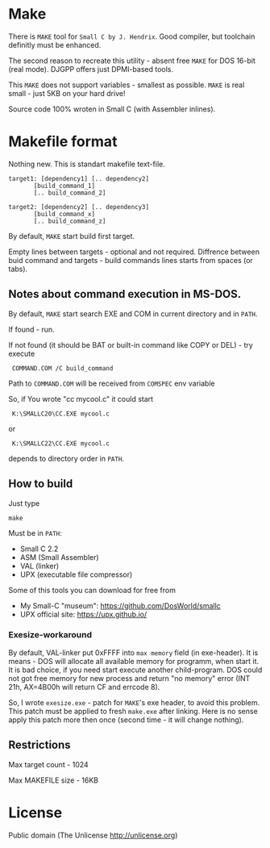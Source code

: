 # Make

There is `MAKE` tool for `Small C by J. Hendrix`.
Good compiler, but toolchain definitly must be enhanced.

The second reason to recreate this utility - absent free
`MAKE` for DOS 16-bit (real mode). DJGPP offers just DPMI-based
tools.

This `MAKE` does not support variables - smallest as possible.
`MAKE` is real small - just 5KB on your hard drive!

Source code 100% wroten in Small C (with Assembler inlines).

# Makefile format

Nothing new. This is standart makefile text-file.

    target1: [dependency1] [.. dependency2]
           [build_command_1]
           [.. build_command_2]

    target2: [dependency2] [.. dependency3]
           [build_command_x]
           [.. build_command_z]

By default, `MAKE` start build first target.

Empty lines between targets - optional and not required.
Diffrence between buid command and targets - build commands
lines starts from spaces (or tabs).

## Notes about command execution in MS-DOS.

By default, `MAKE` start search EXE and COM in current
directory and in `PATH`.

If found - run.

If not found (it should be BAT or built-in command like
COPY or DEL) - try execute

     COMMAND.COM /C build_command

Path to `COMMAND.COM` will be received from `COMSPEC` env variable


So, if You wrote "cc mycool.c" it could start

     K:\SMALLC20\CC.EXE mycool.c

or

     K:\SMALLC22\CC.EXE mycool.c

depends to directory order in `PATH`.

## How to build

Just type

    make

Must be in `PATH`:

* Small C 2.2
* ASM (Small Assembler)
* VAL (linker)
* UPX (executable file compressor)

Some of this tools you can download for free from

* My Small-C "museum": https://github.com/DosWorld/smallc
* UPX official site: https://upx.github.io/

### Exesize-workaround

By default, VAL-linker put 0xFFFF into `max memory` field (in exe-header).
It is means - DOS will allocate all available memory for programm, when
start it. It is bad choice, if you need start execute another child-program.
DOS could not got free memory for new process and return "no memory"
error (INT 21h, AX=4B00h will return CF and errcode 8).

So, I wrote `exesize.exe` - patch for `MAKE`'s exe header, to avoid this
problem. This patch must be applied to fresh `make.exe` after linking.
Here is no sense apply this patch more then once (second time - it will
change nothing).

## Restrictions

Max target count - 1024

Max MAKEFILE size - 16KB

# License

Public domain (The Unlicense http://unlicense.org)

